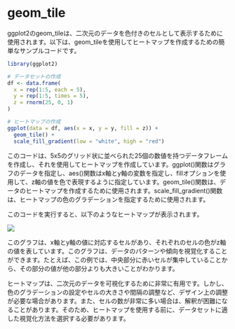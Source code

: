 # geom_tile

ggplot2のgeom_tileは、二次元のデータを色付きのセルとして表示するために使用されます。以下は、geom_tileを使用してヒートマップを作成するための簡単なサンプルコードです。

``` R
library(ggplot2)

# データセットの作成
df <- data.frame(
  x = rep(1:5, each = 5),
  y = rep(1:5, times = 5),
  z = rnorm(25, 0, 1)
)

# ヒートマップの作成
ggplot(data = df, aes(x = x, y = y, fill = z)) +
  geom_tile() +
  scale_fill_gradient(low = "white", high = "red")
```

このコードは、5x5のグリッド状に並べられた25個の数値を持つデータフレームを作成し、それを使用してヒートマップを作成しています。ggplot()関数はグラフのデータを指定し、aes()関数はx軸とy軸の変数を指定し、fillオプションを使用して、z軸の値を色で表現するように指定しています。geom_tile()関数は、データのヒートマップを作成するために使用されます。scale_fill_gradient()関数は、ヒートマップの色のグラデーションを指定するために使用されます。

このコードを実行すると、以下のようなヒートマップが表示されます。

![](\..\image\geom_tile.png)

このグラフは、x軸とy軸の値に対応するセルがあり、それぞれのセルの色がz軸の値を表しています。このグラフは、データのパターンや傾向を視覚化することができます。たとえば、この例では、中央部分に赤いセルが集中していることから、その部分の値が他の部分よりも大きいことがわかります。

ヒートマップは、二次元のデータを可視化するために非常に有用です。しかし、色のグラデーションの設定やセルの大きさや間隔の調整など、デザイン上の調整が必要な場合があります。また、セルの数が非常に多い場合は、解釈が困難になることがあります。そのため、ヒートマップを使用する前に、データセットに適した視覚化方法を選択する必要があります。